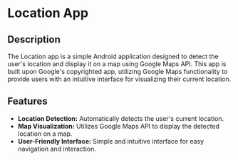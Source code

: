 <!DOCTYPE html>
<html lang="en">
<head>
  <meta charset="UTF-8">
  <meta name="viewport" content="width=device-width, initial-scale=1.0">
  <title>Location App</title>
</head>
<body>

  <h1>Location App</h1>

  <h2>Description</h2>
  <p>The Location app is a simple Android application designed to detect the user's location and display it on a map using Google Maps API. This app is built upon Google's copyrighted app, utilizing Google Maps functionality to provide users with an intuitive interface for visualizing their current location.</p>

  <h2>Features</h2>
  <ul>
    <li><strong>Location Detection:</strong> Automatically detects the user's current location.</li>
    <li><strong>Map Visualization:</strong> Utilizes Google Maps API to display the detected location on a map.</li>
    <li><strong>User-Friendly Interface:</strong> Simple and intuitive interface for easy navigation and interaction.</li>
  </ul>

</body>
</html>
